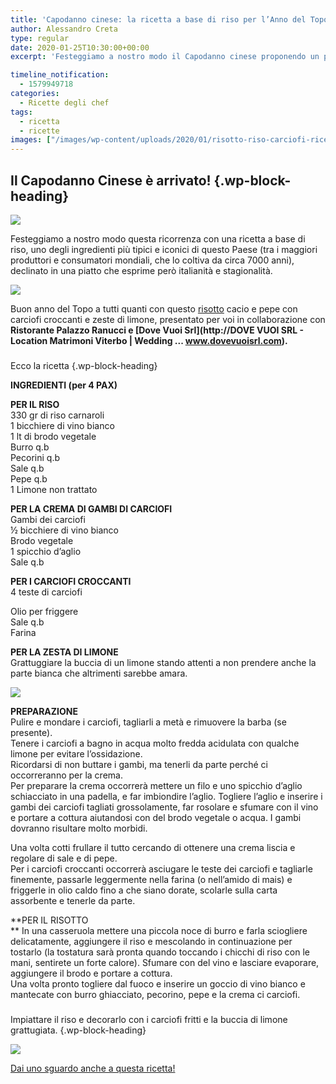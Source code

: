 ```yaml
---
title: 'Capodanno cinese: la ricetta a base di riso per l’Anno del Topo'
author: Alessandro Creta
type: regular
date: 2020-01-25T10:30:00+00:00
excerpt: 'Festeggiamo a nostro modo il Capodanno cinese proponendo un piatto a base di uno degli ingredienti tipici della Cina: il riso'

timeline_notification:
  - 1579949718
categories:
  - Ricette degli chef
tags:
  - ricetta
  - ricette
images: ["/images/wp-content/uploads/2020/01/risotto-riso-carciofi-ricetta.webp"]
---
```

## Il Capodanno Cinese è arrivato!  {.wp-block-heading}


![](/images/wp-content/uploads/2020/01/anno-del-topo.webp)


Festeggiamo a nostro modo questa ricorrenza con una ricetta a base di riso, uno degli ingredienti più tipici e iconici di questo Paese (tra i maggiori produttori e consumatori mondiali, che lo coltiva da circa 7000 anni), declinato in una piatto che esprime però italianità e stagionalità.


![](/images/wp-content/uploads/2020/01/artichoke-2237845_640.webp)


  
Buon anno del Topo a tutti quanti con questo [risotto](https://aleepepe.com/2019/10/26/risi-e-bisi-nel-mare/) cacio e pepe con carciofi croccanti e zeste di limone, presentato per voi in collaborazione con **Ristorante Palazzo Ranucci e [Dove Vuoi Srl](http://DOVE VUOI SRL - Location Matrimoni Viterbo | Wedding ... www.dovevuoisrl.com).**

###  
Ecco la ricetta {.wp-block-heading}

**INGREDIENTI (per 4 PAX)**

  
**PER IL RISO**  
330 gr di riso carnaroli  
1 bicchiere di vino bianco  
1 lt di brodo vegetale  
Burro q.b  
Pecorini q.b  
Sale q.b  
Pepe q.b  
1 Limone non trattato

**PER LA CREMA DI GAMBI DI CARCIOFI**  
Gambi dei carciofi  
½ bicchiere di vino bianco  
Brodo vegetale  
1 spicchio d’aglio  
Sale q.b

**PER I CARCIOFI CROCCANTI**  
4 teste di carciofi

Olio per friggere  
Sale q.b  
Farina

**PER LA ZESTA DI LIMONE**  
Grattuggiare la buccia di un limone stando attenti a non prendere anche la parte bianca che altrimenti sarebbe amara.


![](/images/wp-content/uploads/2020/01/lemon-4642988_640.webp)


**PREPARAZIONE**  
Pulire e mondare i carciofi, tagliarli a metà e rimuovere la barba (se presente).  
Tenere i carciofi a bagno in acqua molto fredda acidulata con qualche limone per evitare l’ossidazione.  
Ricordarsi di non buttare i gambi, ma tenerli da parte perché ci occorreranno per la crema.  
Per preparare la crema occorrerà mettere un filo e uno spicchio d’aglio schiacciato in una padella, e far imbiondire l’aglio. Togliere l’aglio e inserire i gambi dei carciofi tagliati grossolamente, far rosolare e sfumare con il vino e portare a cottura aiutandosi con del brodo vegetale o acqua. I gambi dovranno risultare molto morbidi.

  
Una volta cotti frullare il tutto cercando di ottenere una crema liscia e regolare di sale e di pepe.  
Per i carciofi croccanti occorrerà asciugare le teste dei carciofi e tagliarle finemente, passarle leggermente nella farina (o nell’amido di mais) e friggerle in olio caldo fino a che siano dorate, scolarle sulla carta assorbente e tenerle da parte.

  
**PER IL RISOTTO  
** In una casseruola mettere una piccola noce di burro e farla sciogliere delicatamente, aggiungere il riso e mescolando in continuazione per tostarlo (la tostatura sarà pronta quando toccando i chicchi di riso con le mani, sentirete un forte calore). Sfumare con del vino e lasciare evaporare, aggiungere il brodo e portare a cottura.  
Una volta pronto togliere dal fuoco e inserire un goccio di vino bianco e mantecate con burro ghiacciato, pecorino, pepe e la crema ci carciofi.

###  
Impiattare il riso e decorarlo con i carciofi fritti e la buccia di limone grattugiata. {.wp-block-heading}


![](/images/wp-content/uploads/2020/01/risotto-riso-carciofi-ricetta.webp?w=768)


[Dai uno sguardo anche a questa ricetta!](https://aleepepe.com/2020/01/04/ricetta-pacchero-con-rana-pescatrice-e-pomodorini-gialli/)
